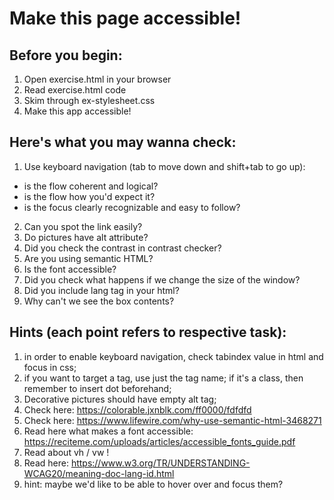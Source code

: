 # Make this page accessible!

## Before you begin:
1. Open exercise.html in your browser
2. Read exercise.html code
3. Skim through ex-stylesheet.css
4. Make this app accessible!

## Here's what you may wanna check:
1. Use keyboard navigation (tab to move down and shift+tab to go up):
- is the flow coherent and logical? 
- is the flow how you'd expect it?
- is the focus clearly recognizable and easy to follow?
2. Can you spot the link easily? 
3. Do pictures have alt attribute?
4. Did you check the contrast in contrast checker?
5. Are you using semantic HTML?
6. Is the font accessible?
7. Did you check what happens if we change the size of the window? 
8. Did you include lang tag in your html?
9. Why can't we see the box contents?

## Hints (each point refers to respective task):
1. in order to enable keyboard navigation, check tabindex value in html and focus in css;
2. if you want to target a tag, use just the tag name; if it's a class, then remember to insert dot beforehand;
3. Decorative pictures should have empty alt tag;
4. Check here: <https://colorable.jxnblk.com/ff0000/fdfdfd>
5. Check here: <https://www.lifewire.com/why-use-semantic-html-3468271>
6. Read here what makes a font accessible: <https://reciteme.com/uploads/articles/accessible_fonts_guide.pdf>
7. Read about vh / vw !
8. Read here: <https://www.w3.org/TR/UNDERSTANDING-WCAG20/meaning-doc-lang-id.html>
9. hint: maybe we'd like to be able to hover over and focus them?
